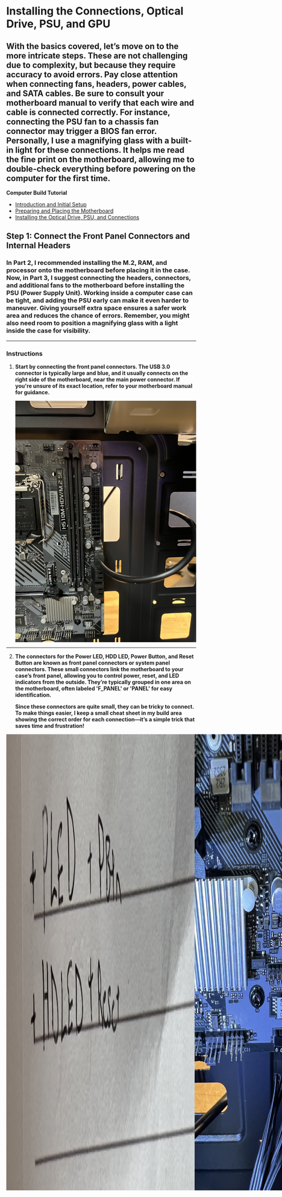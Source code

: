 # Installing the Connections, Optical Drive, PSU, and GPU

## With the basics covered, let’s move on to the more intricate steps. These are not challenging due to complexity, but because they require accuracy to avoid errors. Pay close attention when connecting fans, headers, power cables, and SATA cables. Be sure to consult your motherboard manual to verify that each wire and cable is connected correctly. For instance, connecting the PSU fan to a chassis fan connector may trigger a BIOS fan error. Personally, I use a magnifying glass with a built-in light for these connections. It helps me read the fine print on the motherboard, allowing me to double-check everything before powering on the computer for the first time.

<b>Computer Build Tutorial</b>
   - [Introduction and Initial Setup](https://github.com/GSecAwareness/ComputerBuild/blob/main/README.md)
   - [Preparing and Placing the Motherboard](https://github.com/GSecAwareness/ComputerBuild/blob/main/part2/s2-mobo.md)
   - [Installing the Optical Drive, PSU, and Connections](https://github.com/GSecAwareness/ComputerBuild/blob/main/part3/part3.md)

## Step 1: Connect the Front Panel Connectors and Internal Headers 

### In Part 2, I recommended installing the M.2, RAM, and processor onto the motherboard before placing it in the case. Now, in Part 3, I suggest connecting the headers, connectors, and additional fans to the motherboard before installing the PSU (Power Supply Unit). Working inside a computer case can be tight, and adding the PSU early can make it even harder to maneuver. Giving yourself extra space ensures a safer work area and reduces the chance of errors. Remember, you might also need room to position a magnifying glass with a light inside the case for visibility.

---

### Instructions
1. **Start by connecting the front panel connectors. The USB 3.0 connector is typically large and blue, and it usually connects on the right side of the motherboard, near the main power connector. If you're unsure of its exact location, refer to your motherboard manual for guidance.**

   <div style="display: flex;">
    <img src="https://github.com/GSecAwareness/ComputerBuild/blob/main/part3/IMG_1032.JPG" alt="Computer Setup" width="500"/>  

---
2. **The connectors for the Power LED, HDD LED, Power Button, and Reset Button are known as front panel connectors or system panel connectors. These small connectors link the motherboard to your case’s front panel, allowing you to control power, reset, and LED indicators from the outside. They’re typically grouped in one area on the motherboard, often labeled 'F_PANEL' or 'PANEL' for easy identification.**  

   **Since these connectors are quite small, they can be tricky to connect. To make things easier, I keep a small cheat sheet in my build area showing the correct order for each connection—it’s a simple trick that saves time and frustration!**
   
 <div style="display: flex;">
    <img src="https://github.com/GSecAwareness/ComputerBuild/blob/main/part3/IMG_1033.JPG" alt="Computer Setup" width="500"/>  
    <img src="https://github.com/GSecAwareness/ComputerBuild/blob/main/part3/IMG_1034.JPG" alt="Computer Setup" width="500"/>  

---  
3. **Once you’ve completed the previous steps, connect the USB 2.0 and HD Audio connectors. These connectors are typically located at the bottom of the motherboard and resemble fan connectors; however, the pin placements differ, so it's essential to refer to your motherboard manual for the correct configuration. Connecting the USB 2.0 allows for data transfer between your peripherals and the motherboard, enabling the use of devices like keyboards, mice, and external drives. The HD Audio connector provides sound input and output capabilities for the case's front panel audio ports, allowing for easy access to audio connections. Next, let's connect the SATA cable to the motherboard; this cable will be used to connect to the optical drive once it’s installed.**
   

 <div style="display: flex;">
    <img src="https://github.com/GSecAwareness/ComputerBuild/blob/main/part3/IMG_1035.JPG" alt="Computer Setup" width="500"/>  
    <img src="https://github.com/GSecAwareness/ComputerBuild/blob/main/part3/IMG_1036.JPG" alt="Computer Setup" width="500"/>

---
4. **Slide the optical drive into the chassis and secure it with screws, ensuring it fits snugly in place to avoid any vibrations during operation. Make sure the drive is oriented correctly for easy access to its front panel. Once the optical drive is secured, plug the SATA cable into the corresponding port on the drive to establish the data connection. The SATA cable allows data to transfer between the optical drive and the motherboard, enabling the system to read and write data from discs. Once we install the PSU, we will connect the SATA power cable to the optical drive, ensuring it has the necessary power to function.**  
    
<div style="display: flex;">
    <img src="https://github.com/GSecAwareness/ComputerBuild/blob/main/part3/IMG_1111%5B1%5D.JPG" alt="Computer Setup" width="500"/>      
     <img src="https://github.com/GSecAwareness/ComputerBuild/blob/main/part3/IMG_1112%5B1%5D.JPG" alt="Computer Setup" width="500"/>

---
5. **I placed the PSU on the table to familiarize myself with the different connectors, noting their functions and identifying which cables will be needed for various components. This step is crucial for understanding the layout and ensuring that I have everything ready for installation. After that, I examined the connections on the motherboard, which typically include the CPU power connector, the main power connector, and various other connectors for peripherals like SATA drives. By assessing these connections, I can plan how the wires will be routed from the back of the case to keep everything organized and maintain good airflow. Proper cable routing will help prevent clutter and ensure that all components receive the necessary power without obstruction.**  

<div style="display: flex;">
    <img src="https://github.com/GSecAwareness/ComputerBuild/blob/main/part3/IMG_1044.JPG" alt="Computer Setup" width="500"/>  

---
6. **Secure the PSU in place and thread the cables through the small hole at the back of the case. This will allow us to route the cables to the nearest inlet next to their corresponding connectors, helping to maintain an organized and tidy interior. Proper cable management not only improves airflow within the case, which can aid in cooling, but also makes future upgrades or troubleshooting much easier. Once everything is in position, fasten the PSU to the case using machine screws. Ensure the screws are tightened securely but not overly so, as this could damage the PSU or the case.**

 <div style="display: flex;">
    <img src="https://github.com/GSecAwareness/ComputerBuild/blob/main/part3/IMG_1045.JPG" alt="Computer Setup" width="500"/>    
    <img src="https://github.com/GSecAwareness/ComputerBuild/blob/main/part3/IMG_1046.JPG" alt="Computer Setup" width="500"/>    

---
7. **Connect the CPU connector and the main power connector to the motherboard. The CPU connector supplies power specifically to the processor, ensuring it has the necessary energy to function properly. The main power connector, often referred to as the 24-pin connector, provides power to the motherboard itself, powering all its components, including the memory, storage devices, and expansion cards. Properly connecting these power cables is essential for the system to operate correctly.**

 <div style="display: flex;">
    <img src="https://github.com/GSecAwareness/ComputerBuild/blob/main/part3/IMG_1049.JPG" alt="Computer Setup" width="500"/>    
    <img src="https://github.com/GSecAwareness/ComputerBuild/blob/main/part3/IMG_1050.JPG" alt="Computer Setup" width="500"/>      

---
8. **At this stage, I typically begin organizing and securing the cables at the back of the case using zip ties. This practice of grouping cables together and fastening them helps improve airflow within the case, which is crucial for maintaining optimal temperatures for your components.** 

   **By tying down cables, you minimize clutter and reduce the risk of interfering with fans. It's beneficial to route the cables along the edges of the case and keep them away from areas where they could get pinched or damaged. Consider labeling your cables or using different colored zip ties for easier identification, especially if you have multiple SATA drives or other peripherals. This attention to detail will create a cleaner build, making future upgrades or repairs much simpler.** 

<div style="display: flex;">
    <img src="https://github.com/GSecAwareness/ComputerBuild/blob/main/part3/IMG_1047.JPG" alt="Computer Setup" width="500"/>    

---
9. **Next we need to install the graphics card**

<div style="display: flex;">
    <img src="https://github.com/GSecAwareness/ComputerBuild/blob/main/part3/IMG_1048.JPG" alt="Computer Setup" width="500"/>   
    <img src="https://github.com/GSecAwareness/ComputerBuild/blob/main/part3/IMG_1123.JPG" alt="Computer Setup" width="500"/>  

---   
10. **Take care to line the card up with the PCI-E slot before inserting it.**


<div style="display: flex;">
    <img src="https://github.com/GSecAwareness/ComputerBuild/blob/main/part3/IMG_1122.JPG" alt="Computer Setup" width="500"/>     
    <img src="https://github.com/GSecAwareness/ComputerBuild/blob/main/part3/IMG_1123.JPG" alt="Computer Setup" width="500"/>    

**Once these steps are complete, try turning the computer on. If there are no problems, it should display video and POST. The next step is to install Windows 10 or 11 onto the computer.  Great job on a challenging project!**
